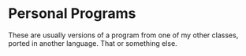# Personal Programs

These are usually versions of a program from one of my other classes, ported in another language. That or something else.

